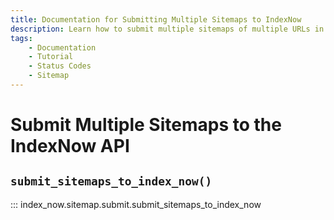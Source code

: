 ```yaml
---
title: Documentation for Submitting Multiple Sitemaps to IndexNow
description: Learn how to submit multiple sitemaps of multiple URLs in bulk to the IndexNow API.
tags:
    - Documentation
    - Tutorial
    - Status Codes
    - Sitemap
---
```



# Submit Multiple Sitemaps to the IndexNow API
## `submit_sitemaps_to_index_now()`

::: index_now.sitemap.submit.submit_sitemaps_to_index_now
